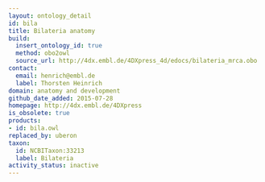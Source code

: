 ```yaml
---
layout: ontology_detail
id: bila
title: Bilateria anatomy
build:
  insert_ontology_id: true
  method: obo2owl
  source_url: http://4dx.embl.de/4DXpress_4d/edocs/bilateria_mrca.obo
contact:
  email: henrich@embl.de
  label: Thorsten Heinrich
domain: anatomy and development
github_date_added: 2015-07-28
homepage: http://4dx.embl.de/4DXpress
is_obsolete: true
products:
- id: bila.owl
replaced_by: uberon
taxon:
  id: NCBITaxon:33213
  label: Bilateria
activity_status: inactive
---
```

